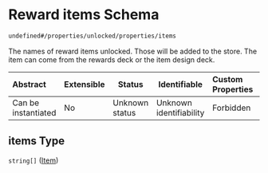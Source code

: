 # Reward items Schema

```txt
undefined#/properties/unlocked/properties/items
```

The names of reward items unlocked. Those will be added to the store. The item can come from the rewards deck or the item design deck.


| Abstract            | Extensible | Status         | Identifiable            | Custom Properties | Additional Properties | Access Restrictions | Defined In                                                                       |
| :------------------ | ---------- | -------------- | ----------------------- | :---------------- | --------------------- | ------------------- | -------------------------------------------------------------------------------- |
| Can be instantiated | No         | Unknown status | Unknown identifiability | Forbidden         | Allowed               | none                | [gloomhaven.schema.json\*](../out/gloomhaven.schema.json "open original schema") |

## items Type

`string[]` ([Item](gloomhaven-properties-unlocked-content-properties-reward-items-item.md))
